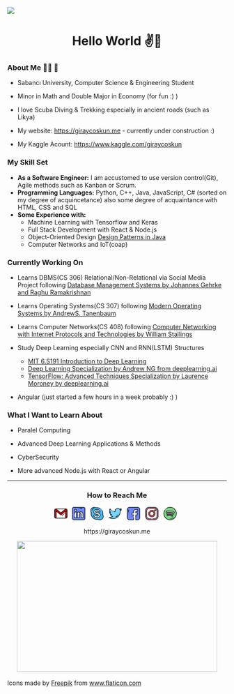 ![](https://komarev.com/ghpvc/?username=giraycoskun&color=blueviolet)


<div align="center">
  <h1> Hello World ✌️👻</h1>
</div>

### About Me 👨‍💻 🤖

- Sabancı University, Computer Science & Engineering Student

- Minor in Math and Double Major in Economy (for fun :) )

- I love Scuba Diving & Trekking especially in ancient roads (such as Likya)

- My website: https://giraycoskun.me - currently under construction :)

- My Kaggle Acount: https://www.kaggle.com/giraycoskun

### My Skill Set 

- **As a Software Engineer:** I am accustomed to use version control(Git), Agile methods such as Kanban or Scrum.
- **Programming Languages:** Python, C++, Java, JavaScript, C# (sorted on my degree of acquincetance) also some degree of acquaintance with HTML, CSS and SQL
- **Some Experience with:** 
  - Machine Learning with Tensorflow and Keras
  - Full Stack Development with React & Node.js
  - Object-Oriented Design [Design Patterns in Java](https://www.udemy.com/course/design-patterns-java/learn/)
  - Computer Networks and IoT(coap)

### Currently Working On

- Learns DBMS(CS 306) Relational/Non-Relational via Social Media Project following [Database Management Systems by Johannes Gehrke and Raghu Ramakrishnan](https://www.amazon.com/Modern-Operating-Systems-Andrew-Tanenbaum/dp/013359162X)

- Learns Operating Systems(CS 307) following [Modern Operating Systems by AndrewS. Tanenbaum](https://www.amazon.com/Modern-Operating-Systems-Andrew-Tanenbaum/dp/013359162X)

- Learns Computer Networks(CS 408) following [Computer Networking with Internet Protocols and Technologies by William Stallings](https://www.amazon.com/Computer-Networking-Internet-Protocols-Technology/dp/0131410989)

- Study Deep Learning especially CNN and RNN(LSTM) Structures
  - [MIT 6.S191 Introduction to Deep Learning](http://introtodeeplearning.com/index.html)
  - [Deep Learning Specialization by Andrew NG from deeplearning.ai](https://www.coursera.org/specializations/deep-learning#courses)
  - [TensorFlow: Advanced Techniques Specialization by Laurence Moroney by deeplearning.ai](https://www.coursera.org/specializations/tensorflow-advanced-techniques#courses)

- Angular (just started a few hours in a week probably :) )

### What I Want to Learn About

- Paralel Computing

- Advanced Deep Learning Applications & Methods

- CyberSecurity

- More advanced Node.js with React or Angular

---

<div align="center">
  <h3> How to Reach Me</h3>
  
  <p align='center'>
  <a href="mailto:giraycoskun@sabanciuniv.edu"><img height="30" src="https://github.com/giraycoskun/giraycoskun/blob/master/icons/gmail-2.png"></a>&nbsp;&nbsp;
  <a href="https://www.linkedin.com/in/giraycoskun/"><img height="30" src="https://github.com/giraycoskun/giraycoskun/blob/master/icons/linkedin.png"></a>&nbsp;&nbsp;
  <a href="https://join.skype.com/invite/h9scFIDIqrZh"><img height="30" src="https://github.com/giraycoskun/giraycoskun/blob/master/icons/skype.png"></a>&nbsp;&nbsp;
  <a href="https://twitter.com/coskun_giray"><img height="30" src="https://github.com/giraycoskun/giraycoskun/blob/master/icons/twitter.png"></a>&nbsp;&nbsp;
  <a href="https://www.facebook.com/giray.coskun1"><img height="30" src="https://github.com/giraycoskun/giraycoskun/blob/master/icons/facebook (1).png"></a>&nbsp;&nbsp;
  <a href="https://www.instagram.com/giray_coskun/"><img height="30" src="https://github.com/giraycoskun/giraycoskun/blob/master/icons/instagram.png"></a>&nbsp;&nbsp;
  <a href="https://open.spotify.com/user/11151152114?si=_VZRftzkSj6_LeGUbOmQMQ"><img height="30" src="https://github.com/giraycoskun/giraycoskun/blob/master/icons/spotify.png"></a>&nbsp;&nbsp;
  
  
</div>

<p align="center">
 https://giraycoskun.me
</p>



<p align="center">
  <img width="460" height="300" src="https://github-readme-stats.vercel.app/api/top-langs/?username=giraycoskun&layout=compact">
</p>

Icons made by <a href="http://www.freepik.com/" title="Freepik">Freepik</a> from <a href="https://www.flaticon.com/" title="Flaticon"> www.flaticon.com</a>


<!--
**giraycoskun/giraycoskun** is a ✨ _special_ ✨ repository because its `README.md` (this file) appears on your GitHub profile.

Here are some ideas to get you started:

- 🔭 I’m currently working on ...
- 🌱 I’m currently learning ...
- 👯 I’m looking to collaborate on ...
- 🤔 I’m looking for help with ...
- 💬 Ask me about ...
- 📫 How to reach me: ...
- 😄 Pronouns: ...
- ⚡ Fun fact: ...
-->
